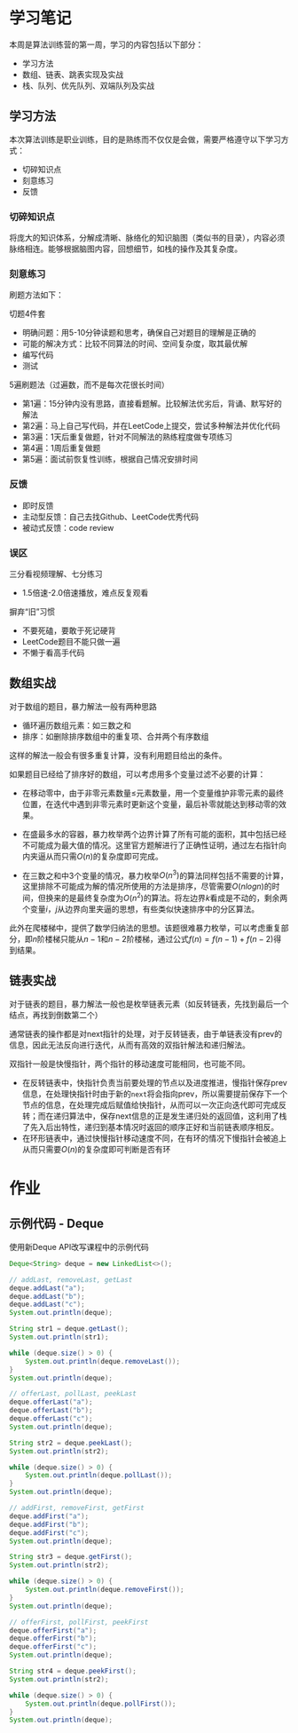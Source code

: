 # 学习笔记

本周是算法训练营的第一周，学习的内容包括以下部分：

- 学习方法
- 数组、链表、跳表实现及实战
- 栈、队列、优先队列、双端队列及实战

## 学习方法

本次算法训练是职业训练，目的是熟练而不仅仅是会做，需要严格遵守以下学习方式：

- 切碎知识点
- 刻意练习
- 反馈

### 切碎知识点

将庞大的知识体系，分解成清晰、脉络化的知识脑图（类似书的目录），内容必须脉络相连。能够根据脑图内容，回想细节，如栈的操作及其复杂度。

### 刻意练习

刷题方法如下：

切题4件套

- 明确问题：用5-10分钟读题和思考，确保自己对题目的理解是正确的
- 可能的解决方式：比较不同算法的时间、空间复杂度，取其最优解
- 编写代码
- 测试

5遍刷题法（过遍数，而不是每次花很长时间）

- 第1遍：15分钟内没有思路，直接看题解。比较解法优劣后，背诵、默写好的解法
- 第2遍：马上自己写代码，并在LeetCode上提交，尝试多种解法并优化代码
- 第3遍：1天后重复做题，针对不同解法的熟练程度做专项练习
- 第4遍：1周后重复做题
- 第5遍：面试前恢复性训练，根据自己情况安排时间

### 反馈

- 即时反馈
- 主动型反馈：自己去找Github、LeetCode优秀代码
- 被动式反馈：code review

### 误区

三分看视频理解、七分练习

- 1.5倍速-2.0倍速播放，难点反复观看

摒弃“旧”习惯

- 不要死磕，要敢于死记硬背
- LeetCode题目不能只做一遍
- 不懒于看高手代码

## 数组实战

对于数组的题目，暴力解法一般有两种思路

- 循环遍历数组元素：如三数之和
- 排序：如删除排序数组中的重复项、合并两个有序数组

这样的解法一般会有很多重复计算，没有利用题目给出的条件。

如果题目已经给了排序好的数组，可以考虑用多个变量过滤不必要的计算：

- 在移动零中，由于非零元素数量≤元素数量，用一个变量维护非零元素的最终位置，在迭代中遇到非零元素时更新这个变量，最后补零就能达到移动零的效果。

- 在盛最多水的容器，暴力枚举两个边界计算了所有可能的面积，其中包括已经不可能成为最大值的情况。这里官方题解进行了正确性证明，通过左右指针向内夹逼从而只需$O(n)$的复杂度即可完成。
- 在三数之和中3个变量的情况，暴力枚举$O(n^3)$的算法同样包括不需要的计算，这里排除不可能成为解的情况所使用的方法是排序，尽管需要$O(nlogn)$的时间，但换来的是最终复杂度为$O(n^2)$的算法。将左边界$k$看成是不动的，剩余两个变量$i$，$j$从边界向里夹逼的思想，有些类似快速排序中的分区算法。

此外在爬楼梯中，提供了数学归纳法的思想。该题很难暴力枚举，可以考虑重复部分，即$n$阶楼梯只能从$n-1$和$n-2$阶楼梯，通过公式$f(n)=f(n-1)+f(n-2)$得到结果。

## 链表实战

对于链表的题目，暴力解法一般也是枚举链表元素（如反转链表，先找到最后一个结点，再找到倒数第二个）

通常链表的操作都是对next指针的处理，对于反转链表，由于单链表没有prev的信息，因此无法反向进行迭代，从而有高效的双指针解法和递归解法。

双指针一般是快慢指针，两个指针的移动速度可能相同，也可能不同。

- 在反转链表中，快指针负责当前要处理的节点以及进度推进，慢指针保存prev信息，在处理快指针时由于新的`next`将会指向prev，所以需要提前保存下一个节点的信息，在处理完成后赋值给快指针，从而可以一次正向迭代即可完成反转；而在递归算法中，保存next信息的正是发生递归处的返回值，这利用了栈了先入后出特性，递归到基本情况时返回的顺序正好和当前链表顺序相反。
- 在环形链表中，通过快慢指针移动速度不同，在有环的情况下慢指针会被追上从而只需要$O(n)$的复杂度即可判断是否有环

# 作业

## 示例代码 - Deque

使用新Deque API改写课程中的示例代码

```java
Deque<String> deque = new LinkedList<>();

// addLast, removeLast, getLast
deque.addLast("a");
deque.addLast("b");
deque.addLast("c");
System.out.println(deque);

String str1 = deque.getLast();
System.out.println(str1);

while (deque.size() > 0) {
    System.out.println(deque.removeLast());
}
System.out.println(deque);

// offerLast, pollLast, peekLast
deque.offerLast("a");
deque.offerLast("b");
deque.offerLast("c");
System.out.println(deque);

String str2 = deque.peekLast();
System.out.println(str2);

while (deque.size() > 0) {
    System.out.println(deque.pollLast());
}
System.out.println(deque);

// addFirst, removeFirst, getFirst
deque.addFirst("a");
deque.addFirst("b");
deque.addFirst("c");
System.out.println(deque);

String str3 = deque.getFirst();
System.out.println(str2);

while (deque.size() > 0) {
    System.out.println(deque.removeFirst());
}
System.out.println(deque);

// offerFirst, pollFirst, peekFirst
deque.offerFirst("a");
deque.offerFirst("b");
deque.offerFirst("c");
System.out.println(deque);

String str4 = deque.peekFirst();
System.out.println(str2);

while (deque.size() > 0) {
    System.out.println(deque.pollFirst());
}
System.out.println(deque);
```